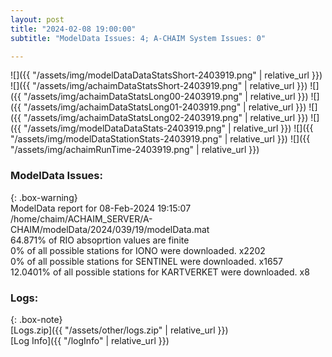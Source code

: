 ```yaml
---
layout: post
title: "2024-02-08 19:00:00"
subtitle: "ModelData Issues: 4; A-CHAIM System Issues: 0"

---
```


![]({{ "/assets/img/modelDataDataStatsShort-2403919.png" | relative_url }})
![]({{ "/assets/img/achaimDataStatsShort-2403919.png" | relative_url }})
![]({{ "/assets/img/achaimDataStatsLong00-2403919.png" | relative_url }})
![]({{ "/assets/img/achaimDataStatsLong01-2403919.png" | relative_url }})
![]({{ "/assets/img/achaimDataStatsLong02-2403919.png" | relative_url }})
![]({{ "/assets/img/modelDataDataStats-2403919.png" | relative_url }})
![]({{ "/assets/img/modelDataStationStats-2403919.png" | relative_url }})
![]({{ "/assets/img/achaimRunTime-2403919.png" | relative_url }})


### ModelData Issues:  
  
{: .box-warning}  
 ModelData report for 08-Feb-2024 19:15:07   
 /home/chaim/ACHAIM_SERVER/A-CHAIM/modelData/2024/039/19/modelData.mat   
 64.871% of RIO absoprtion values are finite   
 0% of all possible stations for IONO were downloaded. x2202   
 0% of all possible stations for SENTINEL were downloaded. x1657   
 12.0401% of all possible stations for KARTVERKET were downloaded. x8   
  


### Logs:  
  
{: .box-note}  
[Logs.zip]({{ "/assets/other/logs.zip" | relative_url }})  
[Log Info]({{ "/logInfo" | relative_url }})  
